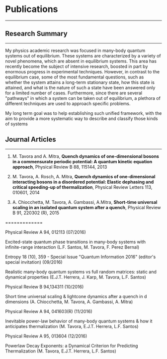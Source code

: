 # Publications
______________________

## Research Summary
______________________

My physics academic research was focused in many-body quantum systems out of equilibrium. These systems are characterized by a variety of novel phenomena, which are absent in equilibrium systems. This area has recently become the subject of intensive research, boosted in part by enormous progress in experimental techniques. However, in contrast to the equilibrium case, some of the most fundamental questions, such as whether the system attains a long-term stationary state, how this state is attained, and what is the nature of such a state have been answered only for a limited number of cases. Furthermore, since there are several "pathways" in which a system can be taken out of equilibrium, a plethora of different techniques are used to approach specific problems.

My long term goal was to help establishing such unified framework, with the aim to provide a more systematic way to describe and classify those kinds of systems

## Journal Articles
________________________


1. M. Tavora and A. Mitra, **Quench dynamics of one-dimensional bosons in a commensurate periodic potential: A quantum kinetic equation approach**, Physical Review B 88, 115144, 2013

2. M. Tavora, A. Rosch, A. Mitra, **Quench dynamics of one-dimensional interacting bosons in a disordered potential: Elastic dephasing and critical speeding-up of thermalization**, Physical Review Letters 113, 010601, 2014

3. A. Chiocchetta, M. Tavora, A. Gambassi, A.Mitra, **Short-time universal scaling in an isolated quantum system after a quench**, Physical Review B 91, 220302 (R), 2015

=============

Physical Review A 94, 012113 (07/2016)

Excited-state quantum phase transitions in many-body systems with infinite-range interaction (L.F. Santos, M. Tavora, F. Perez Bernal)


Entropy 18 (10), 359 - Special Issue "Quantum Information 2016" (editor's special invitation) (09/2016)

Realistic many-body quantum systems vs full random matrices: static and dynamical properties (E.J.T. Herrera, J. Karp, M. Tavora, L.F. Santos)


Physical Review B 94,134311 (10/2016)

Short time universal scaling & lightcone dynamics after a quench in d dimensions (A. Chiocchetta, M. Tavora, A. Gambassi, A. Mitra)


Physical Review A 94, 041603(R) (11/2016)

Inevitable power-law behavior of many-body quantum systems & how it anticipates thermalization (M. Tavora, E.J.T. Herrera, L.F. Santos)


Physical Review A 95, 013604 (12/2016)

Powerlaw Decay Exponents: a Dynamical Criterion for Predicting Thermalization (M. Tavora, E.J.T. Herrera, L.F. Santos)








